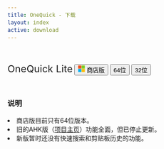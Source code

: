 ```yaml
---
title: OneQuick - 下载
layout: index
active: download
---
```


<div class="container" style=" max-width: 768px;">

<div class="row" style="width: 768px; margin: 50px 0;">
	<p>
		<span style="font-size: 22px;">OneQuick Lite</span>
		<a href="https://www.microsoft.com/store/apps/9pfn5k6qxt46" target="_blank"><button type="button" class="btn btn-primary ms-store-dl">
			<img src="/img/microsoft-logo.png" style="height: 16px; margin-top: -2px;"> 商店版
		</button></a>
		<a href="{{ site.lite.x64url }}"><button type="button" class="btn btn-primary download">64位</button></a>
		<a href="{{ site.lite.x86url }}"><button type="button" class="btn btn-primary download">32位</button></a>
	</p>
</div>

<div>
	<h3>说明</h3>
	<li>
		商店版目前只有64位版本。
	</li>
	<li>
		旧的AHK版（<a href="https://github.com/XUJINKAI/OneQuick" target="_blank">项目主页</a>）功能全面，但已停止更新。
	</li>
	<li>
		新版暂时还没有快速搜索和剪贴板历史的功能。
	</li>
</div>
</div>
